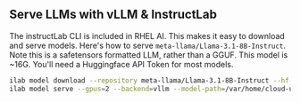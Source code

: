 ## Serve LLMs with vLLM & InstructLab

The instructLab CLI is included in RHEL AI. This makes it easy to download and serve models. Here's how to serve `meta-llama/Llama-3.1-8B-Instruct`.
Note this is a safetensors formatted LLM, rather than a GGUF. This model is ~16G. You'll need a Huggingface API Token for most models.

```bash
ilab model download --repository meta-llama/Llama-3.1-8B-Instruct --hf-token XXXxxxxx
ilab model serve --gpus=2 --backend=vllm --model-path=/var/home/cloud-user/.cache/instructlab/models/meta-llama/Llama-3.1-8B-Instruct 
```


